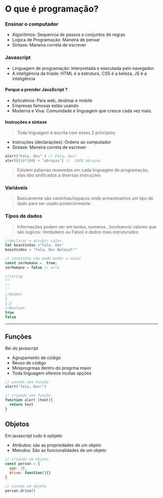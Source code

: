 #  O que é programação?
### Ensinar o computador
- Algoritimos: Sequencia de passos e conjuntos de regras
- Logica de Programação: 
 Maneira de pensar
 - Sintaxe: Maneira correta de escrever
 ### Javascript
 - Linguagem de programação: Interpretada e executada pelo navegador.
 - A inteligência da triade: HTML é a estrutura, CSS é a beleza, JS é a inteligência
 #### Porque a prender JavaScript ?
 - Aplicativos: Para web, desktop e mobile
 - Empresas famosas estão usando
 - Moderna e Viva: Comunidade e linguagem que cresce cada vez mais.

 #### Instruções e sintaxe
 > Toda linguagem é escrita com esses 2 principios
 - Instruções (declarações): Ordens ao computador
 - Sintaxe: Maneira correta de escrever
 ``` javascript
 alert("Fala, Dev" ) // Fala, Dev!
 alert((10*100) + "abraços") //  1000 abraços
``` 
> Existem palavras resevedas em cada linguagem de programação, elas dão sinificados a diversas instruções
###  Variáveis
>Basicamente são caixinhas/espaços onde armazenamos um tipo de dado para ser usado posteriormente
### Tipos de dados
> Informações podem ser em textos, numeros , booleanos( valores que são logicos: Verdadeiro ou Falso) e dados mais estruturados

```javascript
//declarar e atrubir valor
let boasVindas ="Fala, Dev"
boasVindas = "Fala, Dev Beleza?!"

// constante não pode mudar o valor
const serHumano =  true;
serHumano = false // erro

//string
""
''
``
//Number
1
1.2
//Boolean
true
false

```
---
## Funções
  Rei do javascript

- Agrupamento de código
- Reuso de código
- Miniprogrmas dentro do progrma maior
- Toda linguagem oferece muitas opções
``` javascript
// usando uma função
alert("fala, Dev!")

// criando uma função
function alert (text){
  return text
}
```
## Objetos
Em javascript tudo é opbjeto
- Atributos: são as propriedades de um objeto
- Metodos: São as funcionalidades de um objeto

```javascript
// criando um objeto
const person = {
  age: 18,
  drive: function(){}
}

// usando um objeto
person.drive()

```